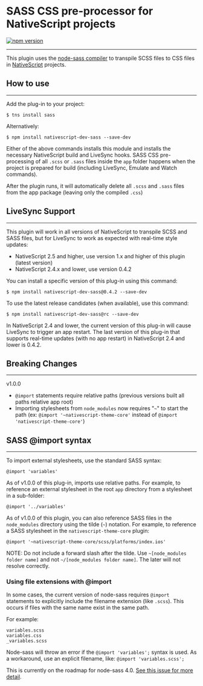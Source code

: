 SASS CSS pre-processor for NativeScript projects
=======================================

[![npm version](https://badge.fury.io/js/nativescript-dev-sass.svg)](https://badge.fury.io/js/nativescript-dev-sass)

----------
This plugin uses the [node-sass compiler](https://www.npmjs.com/package/node-sass) to transpile SCSS files to CSS files in [NativeScript](https://www.nativescript.org/) projects.

## How to use
---
Add the plug-in to your project:
```
$ tns install sass
```
Alternatively:
```
$ npm install nativescript-dev-sass --save-dev
```

Either of the above commands installs this module and installs the necessary NativeScript build and LiveSync hooks. SASS CSS pre-processing of all `.scss` or `.sass` files inside the `app` folder happens when the project is prepared for build (including LiveSync, Emulate and Watch commands).

After the plugin runs, it will automatically delete all `.scss` and `.sass` files from the app package (leaving only the compiled `.css`)

## LiveSync Support
---

This plugin will work in all versions of NativeScript to transpile SCSS and SASS files, but for LiveSync to work as expected with real-time style updates:
- NativeScript 2.5 and higher, use version 1.x and higher of this plugin (latest version)
- NativeScript 2.4.x and lower, use version 0.4.2

You can install a specific version of this plug-in using this command:
```
$ npm install nativescript-dev-sass@0.4.2 --save-dev
```

To use the latest release candidates (when available), use this command:
```
$ npm install nativescript-dev-sass@rc --save-dev
```
In NativeScript 2.4 and lower, the current version of this plug-in will cause LiveSync to trigger an app restart. The last version of this plug-in that supports real-time updates (with no app restart) in NativeScript 2.4 and lower is 0.4.2.

## Breaking Changes
---
v1.0.0
- `@import` statements require relative paths (previous versions built all paths relative app root)
- Importing stylesheets from `node_modules` now requires "`~`" to start the path (ex: `@import '~nativescript-theme-core'` instead of `@import 'nativescript-theme-core'`)

## SASS @import syntax
---
To import external stylesheets, use the standard SASS syntax:
```
@import 'variables'
```
As of v1.0.0 of this plug-in, imports use relative paths. For example, to reference an external stylesheet in the root `app` directory from a stylesheet in a sub-folder:
```
@import '../variables'
```
As of v1.0.0 of this plugin, you can also reference SASS files in the `node_modules` directory using the tilde (`~`) notation. For example, to reference a SASS stylesheet in the `nativescript-theme-core` plugin:
```
@import '~nativescript-theme-core/scss/platforms/index.ios'
```

NOTE: Do not include a forward slash after the tilde. Use `~[node_modules folder name]` and not `~/[node_modules folder name]`. The later will not resolve correctly.

### Using file extensions with @import
In some cases, the current version of node-sass requires `@import` statements to explicitly include the filename extension (like `.scss`). This occurs if files with the same name exist in the same path.

For example:
```
variables.scss
variables.css
_variables.scss
```

Node-sass will throw an error if the `@import 'variables';` syntax is used. As a workaround, use an explicit filename, like: `@import 'variables.scss';`

This is currently on the roadmap for node-sass 4.0. [See this issue for more detail](https://github.com/sass/node-sass/issues/1222).

